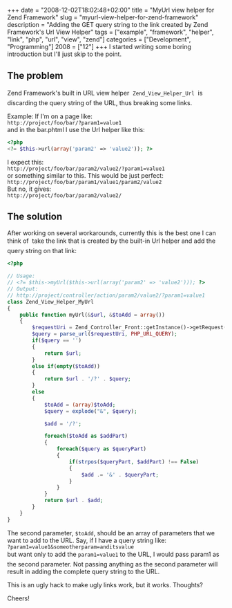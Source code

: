 +++
date = "2008-12-02T18:02:48+02:00"
title = "MyUrl view helper for Zend Framework"
slug = "myurl-view-helper-for-zend-framework"
description = "Adding the GET query string to the link created by Zend Framework's Url View Helper"
tags = ["example", "framework", "helper", "link", "php", "url", "view", "zend"]
categories = ["Development", "Programming"]
2008 = ["12"]
+++
I started writing some boring introduction but I'll just skip to the point.

<h2>The problem</h2>

Zend Framework's built in URL view helper &#151; <code>Zend_View_Helper_Url</code> &#151; is discarding the query string of the URL, thus breaking some links.

Example: If I'm on a page like:<br />
<code>http://project/foo/bar/?param1=value1</code><br />
and in the bar.phtml I use the Url helper like this:

``` php
<?php
<?= $this->url(array('param2' => 'value2')); ?>
```

I expect this:<br />
<code>http://project/foo/bar/param2/value2/?param1=value1</code><br />
or something similar to this. This would be just perfect:<br />
<code>http://project/foo/bar/param1/value1/param2/value2</code><br />
But no, it gives:<br />
<code>http://project/foo/bar/param2/value2/</code>

<h2>The solution</h2>

After working on several workarounds, currently this is the best one I can think of &#151; take the link that is created by the built-in Url helper and add the query string on that link:

``` php
<?php

// Usage:
// <?= $this->myUrl($this->url(array('param2' => 'value2'))); ?>
// Output:
// http://project/controller/action/param2/value2/?param1=value1
class Zend_View_Helper_MyUrl
{
    public function myUrl(&$url, &$toAdd = array())
    {
        $requestUri = Zend_Controller_Front::getInstance()->getRequest()->getRequestUri();
        $query = parse_url($requestUri, PHP_URL_QUERY);
        if($query == '')
        {
            return $url;
        }
        else if(empty($toAdd))
        {
            return $url . '/?' . $query;
        }
        else
        {
            $toAdd = (array)$toAdd;
            $query = explode("&", $query);

            $add = '/?';

            foreach($toAdd as $addPart)
            {
                foreach($query as $queryPart)
                {
                    if(strpos($queryPart, $addPart) !== False)
                    {
                        $add .= '&' . $queryPart;
                    }
                }
            }
            return $url . $add;
        }
    }
}
```

The second parameter, <code>$toAdd</code>, should be an array of parameters that we want to add to the URL. Say, if I have a query string like:<br />
<code>?param1=value1&someotherparam=anditsvalue</code><br />
but want only to add the <code>param1=value1</code> to the URL, I would pass &#147;param1&#148; as the second parameter. Not passing anything as the second parameter will result in adding the complete query string to the URL.

This is an ugly hack to make ugly links work, but it works. Thoughts?

Cheers!
